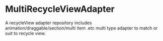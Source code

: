 # MultiRecycleViewAdapter
A recycleView adapter repository includes animation/draggable/section/multi item .etc multi type adapter to match or suit to recycle view.
